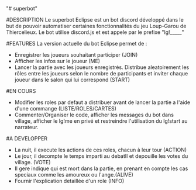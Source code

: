 "# superbot" 

#DESCRIPTION
Le superbot Eclipse est un bot discord développé dans le but de pouvoir automatiser certaines fonctionnalités du jeu Loup-Garou de Thiercelieux. Le bot utilise discord.js et est appele par le prefixe "lg!_____"


#FEATURES
La version actuelle du bot Eclipse permet de :
- Enregistrer les joueurs souhaitant participer (JOIN)
- Afficher les infos sur le joueur (ME)
- Lancer la partie avec les joueurs enregistrés. Distribue aleatoirement les rôles entre les joueurs selon le nombre de participants et inviter chaque joueur dans le salon qui lui correspond (START)

#EN COURS
- Modifier les roles par defaut a distribuer avant de lancer la partie a l'aide d'une commange (LISTE/ROLES/CARTES)
- Commenter/Organiser le code, afficher les messages du bot dans village, afficher le lg!me en privé et restreindre l'utilisation du lg!start au narrateur.

#A DEVELOPPER
- La nuit, il execute les actions de ces roles, chacun à leur tour (ACTION)
- Le jour, il decompte le temps imparti au debatIl et depouille les votes du village. (VOTE)
- Il gere indique qui est mort dans la partie, en prenant en compte les cas speciaux comme les amoureux ou l'ange.(ALIVE)
- Fournir l'explication detaillée d'un role (INFO)
